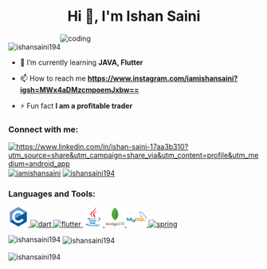 <h1 align="center">Hi 👋, I'm Ishan Saini</h1>

<img align="right" alt="coding" width="400" src="https://github.com/ishansaini194/img/blob/main/WhatsApp%20Image%202024-07-27%20at%2012.03.47%20AM.jpeg?raw=true" >

<p align="left"> <img src="https://komarev.com/ghpvc/?username=ishansaini194&label=Profile%20views&color=0e75b6&style=flat" alt="ishansaini194" /> </p>

- 🌱 I’m currently learning **JAVA, Flutter**

- 📫 How to reach me **https://www.instagram.com/iamishansaini?igsh=MWx4aDMzcmpoemJxbw==**

- ⚡ Fun fact **I am a profitable trader**

<h3 align="left">Connect with me:</h3>
<p align="left">
<a href="https://linkedin.com/in/https://www.linkedin.com/in/ishan-saini-17aa3b310?utm_source=share&utm_campaign=share_via&utm_content=profile&utm_medium=android_app" target="blank"><img align="center" src="https://raw.githubusercontent.com/rahuldkjain/github-profile-readme-generator/master/src/images/icons/Social/linked-in-alt.svg" alt="https://www.linkedin.com/in/ishan-saini-17aa3b310?utm_source=share&utm_campaign=share_via&utm_content=profile&utm_medium=android_app" height="30" width="40" /></a>
<a href="https://instagram.com/iamishansaini" target="blank"><img align="center" src="https://raw.githubusercontent.com/rahuldkjain/github-profile-readme-generator/master/src/images/icons/Social/instagram.svg" alt="iamishansaini" height="30" width="40" /></a>
<a href="https://www.leetcode.com/ishansaini194" target="blank"><img align="center" src="https://raw.githubusercontent.com/rahuldkjain/github-profile-readme-generator/master/src/images/icons/Social/leet-code.svg" alt="ishansaini194" height="30" width="40" /></a>
</p>

<h3 align="left">Languages and Tools:</h3>
<p align="left"> <a href="https://www.cprogramming.com/" target="_blank" rel="noreferrer"> <img src="https://raw.githubusercontent.com/devicons/devicon/master/icons/c/c-original.svg" alt="c" width="40" height="40"/> </a> <a href="https://dart.dev" target="_blank" rel="noreferrer"> <img src="https://www.vectorlogo.zone/logos/dartlang/dartlang-icon.svg" alt="dart" width="40" height="40"/> </a> <a href="https://flutter.dev" target="_blank" rel="noreferrer"> <img src="https://www.vectorlogo.zone/logos/flutterio/flutterio-icon.svg" alt="flutter" width="40" height="40"/> </a> <a href="https://www.java.com" target="_blank" rel="noreferrer"> <img src="https://raw.githubusercontent.com/devicons/devicon/master/icons/java/java-original.svg" alt="java" width="40" height="40"/> </a> <a href="https://www.mongodb.com/" target="_blank" rel="noreferrer"> <img src="https://raw.githubusercontent.com/devicons/devicon/master/icons/mongodb/mongodb-original-wordmark.svg" alt="mongodb" width="40" height="40"/> </a> <a href="https://www.mysql.com/" target="_blank" rel="noreferrer"> <img src="https://raw.githubusercontent.com/devicons/devicon/master/icons/mysql/mysql-original-wordmark.svg" alt="mysql" width="40" height="40"/> </a> <a href="https://spring.io/" target="_blank" rel="noreferrer"> <img src="https://www.vectorlogo.zone/logos/springio/springio-icon.svg" alt="spring" width="40" height="40"/> </a> </p>

<p><img align="left" src="https://github-readme-stats.vercel.app/api/top-langs?username=ishansaini194&show_icons=true&locale=en&layout=compact" alt="ishansaini194" /></p>

<p>&nbsp;<img align="center" src="https://github-readme-stats.vercel.app/api?username=ishansaini194&show_icons=true&locale=en" alt="ishansaini194" /></p>

<p><img align="center" src="https://github-readme-streak-stats.herokuapp.com/?user=ishansaini194&" alt="ishansaini194" /></p>
